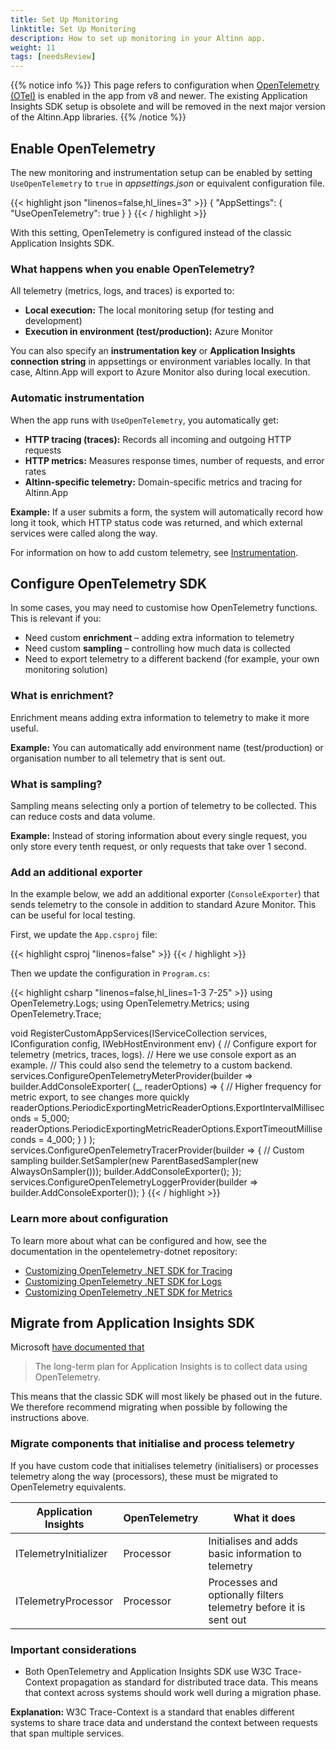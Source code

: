 ```yaml
---
title: Set Up Monitoring
linktitle: Set Up Monitoring
description: How to set up monitoring in your Altinn app.
weight: 11
tags: [needsReview]
---
```


{{% notice info %}}
This page refers to configuration when [OpenTelemetry (OTel)](https://opentelemetry.io/) is enabled in the app from v8 and newer.
The existing Application Insights SDK setup is obsolete and will be removed in the next major version of the Altinn.App libraries.
{{% /notice %}}

## Enable OpenTelemetry

The new monitoring and instrumentation setup can be enabled by setting `UseOpenTelemetry` to `true` in *appsettings.json* or equivalent configuration file.

{{< highlight json "linenos=false,hl_lines=3" >}}
{
  "AppSettings": {
    "UseOpenTelemetry": true
  }
}
{{< / highlight >}}

With this setting, OpenTelemetry is configured instead of the classic Application Insights SDK.

### What happens when you enable OpenTelemetry?

All telemetry (metrics, logs, and traces) is exported to:
- **Local execution:** The local monitoring setup (for testing and development)
- **Execution in environment (test/production):** Azure Monitor

You can also specify an **instrumentation key** or **Application Insights connection string** in appsettings or environment variables locally. In that case, Altinn.App will export to Azure Monitor also during local execution.

### Automatic instrumentation

When the app runs with `UseOpenTelemetry`, you automatically get:

- **HTTP tracing (traces):** Records all incoming and outgoing HTTP requests
- **HTTP metrics:** Measures response times, number of requests, and error rates
- **Altinn-specific telemetry:** Domain-specific metrics and tracing for Altinn.App

**Example:** If a user submits a form, the system will automatically record how long it took, which HTTP status code was returned, and which external services were called along the way.

For information on how to add custom telemetry, see [Instrumentation](/nb/altinn-studio/v10/manage-a-service/monitoring/instrumentation/).

## Configure OpenTelemetry SDK

In some cases, you may need to customise how OpenTelemetry functions. This is relevant if you:

* Need custom **enrichment** – adding extra information to telemetry
* Need custom **sampling** – controlling how much data is collected
* Need to export telemetry to a different backend (for example, your own monitoring solution)

### What is enrichment?

Enrichment means adding extra information to telemetry to make it more useful.

**Example:** You can automatically add environment name (test/production) or organisation number to all telemetry that is sent out.

### What is sampling?

Sampling means selecting only a portion of telemetry to be collected. This can reduce costs and data volume.

**Example:** Instead of storing information about every single request, you only store every tenth request, or only requests that take over 1 second.

### Add an additional exporter

In the example below, we add an additional exporter (`ConsoleExporter`) that sends telemetry to the console in addition to standard Azure Monitor. This can be useful for local testing.

First, we update the `App.csproj` file:

{{< highlight csproj "linenos=false" >}}
        <PackageReference Include="OpenTelemetry.Exporter.Console" Version="1.9.0" />
{{< / highlight >}}

Then we update the configuration in `Program.cs`:

{{< highlight csharp "linenos=false,hl_lines=1-3 7-25" >}}
using OpenTelemetry.Logs;
using OpenTelemetry.Metrics;
using OpenTelemetry.Trace;

void RegisterCustomAppServices(IServiceCollection services, IConfiguration config, IWebHostEnvironment env)
{
    // Configure export for telemetry (metrics, traces, logs).
    // Here we use console export as an example.
    // This could also send the telemetry to a custom backend.
    services.ConfigureOpenTelemetryMeterProvider(builder =>
        builder.AddConsoleExporter(
            (_, readerOptions) =>
            {
                // Higher frequency for metric export, to see changes more quickly
                readerOptions.PeriodicExportingMetricReaderOptions.ExportIntervalMilliseconds = 5_000;
                readerOptions.PeriodicExportingMetricReaderOptions.ExportTimeoutMilliseconds = 4_000;
            }
        )
    );
    services.ConfigureOpenTelemetryTracerProvider(builder =>
    {
        // Custom sampling
        builder.SetSampler(new ParentBasedSampler(new AlwaysOnSampler()));
        builder.AddConsoleExporter();
    });
    services.ConfigureOpenTelemetryLoggerProvider(builder => builder.AddConsoleExporter());
}
{{< / highlight >}}

### Learn more about configuration

To learn more about what can be configured and how, see the documentation in the opentelemetry-dotnet repository:

* [Customizing OpenTelemetry .NET SDK for Tracing](https://github.com/open-telemetry/opentelemetry-dotnet/tree/main/docs/trace/customizing-the-sdk#customizing-opentelemetry-net-sdk-for-tracing)
* [Customizing OpenTelemetry .NET SDK for Logs](https://github.com/open-telemetry/opentelemetry-dotnet/tree/main/docs/logs/customizing-the-sdk#customizing-opentelemetry-net-sdk-for-logs)
* [Customizing OpenTelemetry .NET SDK for Metrics](https://github.com/open-telemetry/opentelemetry-dotnet/tree/main/docs/metrics/customizing-the-sdk#customizing-opentelemetry-net-sdk-for-metrics)

## Migrate from Application Insights SDK

Microsoft [have documented that](https://github.com/MicrosoftDocs/azure-docs/commit/25d58a0c1e5a1d5740d99fd68d89a9372042838e)

> The long-term plan for Application Insights is to collect data using OpenTelemetry.

This means that the classic SDK will most likely be phased out in the future.
We therefore recommend migrating when possible by following the instructions above.

### Migrate components that initialise and process telemetry

If you have custom code that initialises telemetry (initialisers) or processes telemetry along the way (processors), these must be migrated to OpenTelemetry equivalents.

| **Application Insights** | **OpenTelemetry** | **What it does** |
| ------------------------ | ----------------- | ---------------- |
| ITelemetryInitializer    | Processor         | Initialises and adds basic information to telemetry |
| ITelemetryProcessor      | Processor         | Processes and optionally filters telemetry before it is sent out |

### Important considerations

* Both OpenTelemetry and Application Insights SDK use W3C Trace-Context propagation as standard for distributed trace data. This means that context across systems should work well during a migration phase.

**Explanation:** W3C Trace-Context is a standard that enables different systems to share trace data and understand the context between requests that span multiple services.
